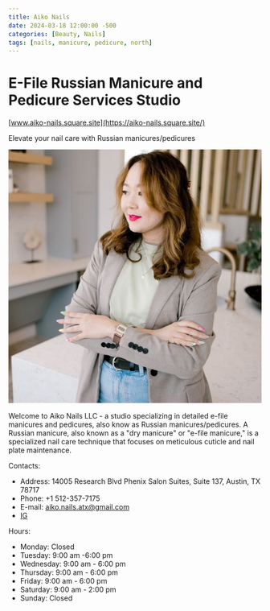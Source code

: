 ```yaml
---
title: Aiko Nails
date: 2024-03-18 12:00:00 -500
categories: [Beauty, Nails]
tags: [nails, manicure, pedicure, north]
---
```


# E-File Russian Manicure and Pedicure Services Studio

[www.aiko-nails.square.site](https://aiko-nails.square.site/)

Elevate your nail care with Russian manicures/pedicures

![img-description](/images/AikoNails.jpg)

Welcome to Aiko Nails LLC - a studio specializing in detailed e-file manicures and pedicures, also know as Russian manicures/pedicures. A Russian manicure, also known as a "dry manicure" or "e-file manicure," is a specialized nail care technique that focuses on meticulous cuticle and nail plate maintenance.


 

Contacts: 
* Address: 14005 Research Blvd Phenix Salon Suites, Suite 137, Austin, TX 78717
* Phone: +1 512-357-7175 
* E-mail: aiko.nails.atx@gmail.com
* [IG](https://www.instagram.com/aiko_nails.atx/)

Hours:
* Monday: Closed
* Tuesday: 9:00 am -6:00 pm
* Wednesday: 9:00 am - 6:00 pm
* Thursday: 9:00 am - 6:00 pm
* Friday: 9:00 am - 6:00 pm
* Saturday: 9:00 am - 2:00 pm
* Sunday: Closed
